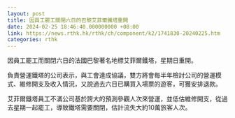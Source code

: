 ```yaml
---
layout: post
title: 因員工罷工關閉六日的巴黎艾菲爾鐵塔重開
date: 2024-02-25 18:46:40.000000000 +08:00
link: https://news.rthk.hk/rthk/ch/component/k2/1741830-20240225.htm
categories: rthk
---
```


因員工罷工而關閉六日的法國巴黎著名地標艾菲爾鐵塔，星期日重開。

負責營運鐵塔的公司表示，與工會達成協議，雙方將會每半年檢討公司的營運模式、維修開支及收入情況，又說過去六日已購買入場票的遊客，可獲安排退款。

艾菲爾鐵塔員工不滿公司基於誇大的預測參觀人次來營運，並低估維修開支，從過去星期一起罷工，導致鐵塔需要關閉，估計流失大約10萬旅客人次。

